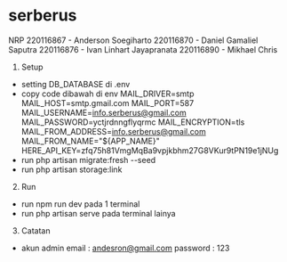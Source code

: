# serberus
NRP 
220116867 - Anderson Soegiharto
220116870 - Daniel Gamaliel Saputra
220116876 - Ivan Linhart Jayapranata
220116890 - Mikhael Chris

1) Setup
- setting DB_DATABASE di .env
- copy code dibawah di env
MAIL_DRIVER=smtp
MAIL_HOST=smtp.gmail.com
MAIL_PORT=587
MAIL_USERNAME=info.serberus@gmail.com
MAIL_PASSWORD=yctjrdnngflyqrmc
MAIL_ENCRYPTION=tls
MAIL_FROM_ADDRESS=info.serberus@gmail.com
MAIL_FROM_NAME="${APP_NAME}"
HERE_API_KEY=zfq75h81VmgMqBa9vpjkbhm27G8VKur9tPN19e1jNUg
- run php artisan migrate:fresh --seed
- run php artisan storage:link
 
2) Run
- run npm run dev pada 1 terminal
- run php artisan serve pada terminal lainya

3) Catatan 
- akun admin
email : andesron@gmail.com
password : 123
